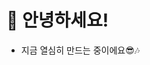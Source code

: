 
# 👋 안녕하세요! 
- 지금 열심히 만드는 중이에요😎🎶




<!-- 
## 🔧 기술 스택

- **언어**: [JavaScript, Python, Java 등]
- **프레임워크**: [Andiroid 등]
- **도구**: [Git, VSCode, eclipse, androidstudio 등]

## 🌱 현재 배우고 있는 것

- html
- css

## 🧸 취미
- 

## 📫 연락처

- **이메일**: [seyoung0314@gamil.com]
- **인스타그램**: [https://yourblog.com]

## 📈 통계


[![Top Langs](https://github-readme-stats.vercel.app/api/top-langs/?username=yohan050605)](https://github.com/anuraghazra/github-readme-stats)

## 🎉 프로젝트

여기에서 몇 가지 개인 프로젝트를 소개합니다:

- [프로젝트 1](https://github.com/yourusername/project1): 간단한 설명
- [프로젝트 2](https://github.com/yourusername/project2): 간단한 설명

--- -->



